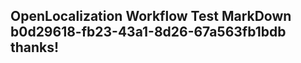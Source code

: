 <properties
ms.topic="hero-topic"
ms.test1="hero-topic"
ms.test2="test"/>


## OpenLocalization Workflow Test MarkDown b0d29618-fb23-43a1-8d26-67a563fb1bdb thanks!



<!--HONumber=Jul16_HO5-->


